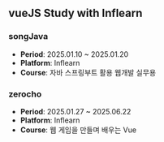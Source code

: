## vueJS Study with Inflearn

### songJava
- **Period**: 2025.01.10 ~ 2025.01.20
- **Platform**: Inflearn
- **Course**: 자바 스프링부트 활용 웹개발 실무용

### zerocho
- **Period**: 2025.01.27 ~ 2025.06.22
- **Platform**: Inflearn
- **Course**: 웹 게임을 만들며 배우는 Vue
